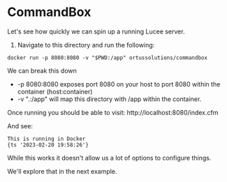 # CommandBox

Let's see how quickly we can spin up a running Lucee server.

1. Navigate to this directory and run the following:


```
docker run -p 8080:8080 -v "$PWD:/app" ortussolutions/commandbox
```

We can break this down

- -p 8080:8080  exposes port 8080 on your host to port 8080 within the container (host:container)
- -v ".:/app" will map this directory with /app within the container.

Once running you should be able to visit: http://localhost:8080/index.cfm

And see:

```
This is running in Docker
{ts '2023-02-20 19:58:26'}
```

While this works it doesn't allow us a lot of options to configure things.

We'll explore that in the next example.